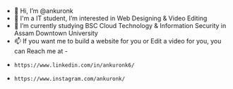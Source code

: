 - 👋 Hi, I’m @ankuronk
- 👀 I'm a IT student, I’m interested in Web Designing & Video Editing
- 🌱 I’m currently studying BSC Cloud Technology & Information Security in Assam Downtown University
- 📫 If you want me to build a website for you or Edit a video for you, you can Reach me at -
-     https://www.linkedin.com/in/ankuronk6/
-     https://www.instagram.com/ankuronk/

<!---
ankuronk/ankuronk is a ✨ special ✨ repository because its `README.md` (this file) appears on your GitHub profile.
You can click the Preview link to take a look at your changes.
--->
